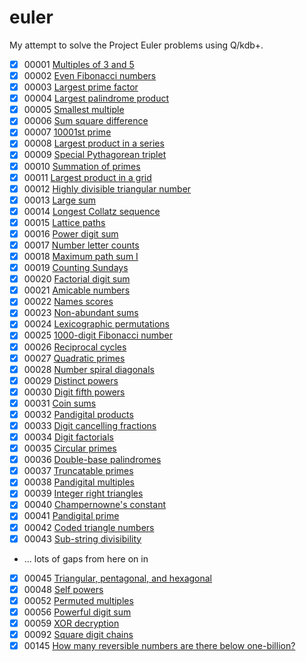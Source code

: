 # euler

My attempt to solve the Project Euler problems using Q/kdb+.

 - [x] 00001 [Multiples of 3 and 5](q/00001.q)
 - [x] 00002 [Even Fibonacci numbers](q/00002.q)
 - [x] 00003 [Largest prime factor](q/00003.q)
 - [x] 00004 [Largest palindrome product](q/00004.q)
 - [x] 00005 [Smallest multiple](q/00005.q)
 - [x] 00006 [Sum square difference](q/00006.q)
 - [x] 00007 [10001st prime](q/00007.q)
 - [x] 00008 [Largest product in a series](q/00008.q)
 - [x] 00009 [Special Pythagorean triplet](q/00009.q)
 - [x] 00010 [Summation of primes](q/00010.q)
 - [x] 00011 [Largest product in a grid](q/00011.q)
 - [x] 00012 [Highly divisible triangular number](q/00012.q)
 - [x] 00013 [Large sum](q/00013.q)
 - [x] 00014 [Longest Collatz sequence](q/00014.q)
 - [x] 00015 [Lattice paths](q/00015.q)
 - [x] 00016 [Power digit sum](q/00016.q)
 - [x] 00017 [Number letter counts](q/00017.q)
 - [x] 00018 [Maximum path sum I](q/00018.q)
 - [x] 00019 [Counting Sundays](q/00019.q)
 - [x] 00020 [Factorial digit sum](q/00020.q)
 - [x] 00021 [Amicable numbers](q/00021.q)
 - [x] 00022 [Names scores](q/00022.q)
 - [x] 00023 [Non-abundant sums](q/00023.q)
 - [x] 00024 [Lexicographic permutations](q/00024.q)
 - [x] 00025 [1000-digit Fibonacci number](q/00025.q)
 - [x] 00026 [Reciprocal cycles](q/00026.q)
 - [X] 00027 [Quadratic primes](q/00027.q)
 - [x] 00028 [Number spiral diagonals](q/00028.q)
 - [x] 00029 [Distinct powers](q/00029.q)
 - [x] 00030 [Digit fifth powers](q/00030.q)
 - [x] 00031 [Coin sums](q/00031.q)
 - [x] 00032 [Pandigital products](q/00032.q)
 - [x] 00033 [Digit cancelling fractions](q/00033.q)
 - [x] 00034 [Digit factorials](q/00034.q)
 - [x] 00035 [Circular primes](q/00035.q)
 - [x] 00036 [Double-base palindromes](q/00036.q)
 - [x] 00037 [Truncatable primes](q/00037.q)
 - [x] 00038 [Pandigital multiples](q/00038.q)
 - [x] 00039 [Integer right triangles](q/00039.q)
 - [x] 00040 [Champernowne's constant](q/00040.q)
 - [x] 00041 [Pandigital prime](q/00041.q)
 - [x] 00042 [Coded triangle numbers](q/00042.q)
 - [x] 00043 [Sub-string divisibility](q/00043.q)
 - ... lots of gaps from here on in
 - [x] 00045 [Triangular, pentagonal, and hexagonal](q/00045.q)
 - [x] 00048 [Self powers](q/00048.q)
 - [x] 00052 [Permuted multiples](q/00052.q)
 - [x] 00056 [Powerful digit sum](q/00056.q)
 - [x] 00059 [XOR decryption](q/00059.q)
 - [x] 00092 [Square digit chains](q/00092.q)
 - [x] 00145 [How many reversible numbers are there below one-billion?](q/00145.q)
